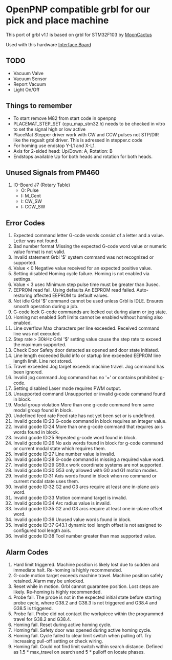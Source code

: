 OpenPNP compatible grbl for our pick and place machine
======================================================
This port of grbl v1.1 is based on grbl for STM32F103 by [MoonCactus](https://github.com/MoonCactus/grbl-STM32F103)

Used with this hardware [Interface Board](https://bitbucket.org/kurzschluss/stm286-interface-board/src/master/)

TODO
----
* Vacuum Valve
* Vacuum Sensor
* Report Vacuum
* Light On/Off

Things to remember
------------------
* To start remove M82 from start code in openpnp
* PLACEMAT_STEP_SET (cpu_map_stm32.h) needs to be checked in vitro to set the signal high or low active
* PlaceMat Stepper driver work with CW and CCW pulses not STP/DIR like the regualt grbl driver. This is adressed in stepper.c code
* For homing use endstop Y-L1 and X-L1.
* Axis for 2-sided head: Up/Down: A, Rotation: B
* Endstops available Up for both heads and rotation for both heads.

Unused Signals from PM460
-------------------------
1. IO-Board J7 (Rotary Table)
   * O: Pulse
   * I: M_Cent
   * I: CW_SW
   * I: CCW_SW

Error Codes
-----------
1. Expected command letter G-code words consist of a letter and a value. Letter was not found.
2. Bad number format Missing the expected G-code word value or numeric value format is not valid.
3. Invalid statement Grbl '$' system command was not recognized or supported.
4. Value < 0 Negative value received for an expected positive value.
5. Setting disabled Homing cycle failure. Homing is not enabled via settings.
6. Value < 3 usec Minimum step pulse time must be greater than 3usec.
7. EEPROM read fail. Using defaults An EEPROM read failed. Auto-restoring affected EEPROM to default values.
8. Not idle Grbl '$' command cannot be used unless Grbl is IDLE. Ensures smooth operation during a job.
9. G-code lock G-code commands are locked out during alarm or jog state.
10. Homing not enabled Soft limits cannot be enabled without homing also enabled.
11. Line overflow Max characters per line exceeded. Received command line was not executed.
12. Step rate > 30kHz Grbl '$' setting value cause the step rate to exceed the maximum supported.
13. Check Door Safety door detected as opened and door state initiated.
14. Line length exceeded Build info or startup line exceeded EEPROM line length limit. Line not stored.
15. Travel exceeded Jog target exceeds machine travel. Jog command has been ignored.
16. Invalid jog command Jog command has no '=' or contains prohibited g-code.
17. Setting disabled Laser mode requires PWM output.
20. Unsupported command Unsupported or invalid g-code command found in block.
21. Modal group violation More than one g-code command from same modal group found in block.
22. Undefined feed rate Feed rate has not yet been set or is undefined.
23. Invalid gcode ID:23 G-code command in block requires an integer value.
24. Invalid gcode ID:24 More than one g-code command that requires axis words found in block.
25. Invalid gcode ID:25 Repeated g-code word found in block.
26. Invalid gcode ID:26 No axis words found in block for g-code command or current modal state which requires them.
27. Invalid gcode ID:27 Line number value is invalid.
28. Invalid gcode ID:28 G-code command is missing a required value word.
29. Invalid gcode ID:29 G59.x work coordinate systems are not supported.
30. Invalid gcode ID:30 G53 only allowed with G0 and G1 motion modes.
31. Invalid gcode ID:31 Axis words found in block when no command or current modal state uses them.
32. Invalid gcode ID:32 G2 and G3 arcs require at least one in-plane axis word.
33. Invalid gcode ID:33 Motion command target is invalid.
34. Invalid gcode ID:34 Arc radius value is invalid.
35. Invalid gcode ID:35 G2 and G3 arcs require at least one in-plane offset word.
36. Invalid gcode ID:36 Unused value words found in block.
37. Invalid gcode ID:37 G43.1 dynamic tool length offset is not assigned to configured tool length axis.
38. Invalid gcode ID:38 Tool number greater than max supported value.

Alarm Codes
-----------
1. Hard limit triggered. Machine position is likely lost due to sudden and immediate halt. Re-homing is highly recommended.
2. G-code motion target exceeds machine travel. Machine position safely retained. Alarm may be unlocked.
3. Reset while in motion. Grbl cannot guarantee position. Lost steps are likely. Re-homing is highly recommended.
4. Probe fail. The probe is not in the expected initial state before starting probe cycle, where G38.2 and G38.3 is not triggered and G38.4 and G38.5 is triggered.
5. Probe fail. Probe did not contact the workpiece within the programmed travel for G38.2 and G38.4.
6. Homing fail. Reset during active homing cycle.
7. Homing fail. Safety door was opened during active homing cycle.
8. Homing fail. Cycle failed to clear limit switch when pulling off. Try increasing pull-off setting or check wiring.
9. Homing fail. Could not find limit switch within search distance. Defined as 1.5 * max_travel on search and 5 * pulloff on locate phases.

